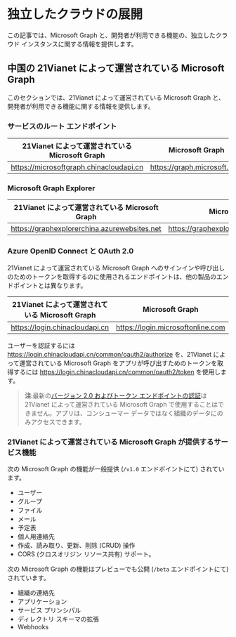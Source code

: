 # 独立したクラウドの展開


この記事では、Microsoft Graph と、開発者が利用できる機能の、独立したクラウド インスタンスに関する情報を提供します。 


## 中国の 21Vianet によって運営されている Microsoft Graph

このセクションでは、21Vianet によって運営されている Microsoft Graph と、開発者が利用できる機能に関する情報を提供します。

### サービスのルート エンドポイント
| 21Vianet によって運営されている Microsoft Graph | Microsoft Graph|
|---------------------------|----------------|
| https://microsoftgraph.chinacloudapi.cn | https://graph.microsoft.com|

### Microsoft Graph Explorer
| 21Vianet によって運営されている Microsoft Graph | Microsoft Graph|
|---------------------------|----------------|
|https://graphexplorerchina.azurewebsites.net| https://graphexplorer2.azurewebsites.net|

### Azure OpenID Connect と OAuth 2.0
21Vianet によって運営されている Microsoft Graph へのサインインや呼び出しのためのトークンを取得するのに使用されるエンドポイントは、他の製品のエンドポイントとは異なります。 

| 21Vianet によって運営されている Microsoft Graph | Microsoft Graph|
|---------------------------|----------------|
| https://login.chinacloudapi.cn | https://login.microsoftonline.com|
 
ユーザーを認証するには https://login.chinacloudapi.cn/common/oauth2/authorize を、21Vianet によって運営されている Microsoft Graph をアプリが呼び出すためのトークンを取得するには https://login.chinacloudapi.cn/common/oauth2/token を使用します。

> **注**:最新の[バージョン 2.0 およびトークン エンドポイントの認証](https://azure.microsoft.com/en-us/documentation/articles/active-directory-appmodel-v2-overview/)は 21Vianet によって運営されている Microsoft Graph で使用することはできません。アプリは、コンシューマー データではなく組織のデータにのみアクセスできます。 

### 21Vianet によって運営されている Microsoft Graph が提供するサービス機能
次の Microsoft Graph の機能が一般提供 (`/v1.0` エンドポイントにて) されています。

* ユーザー
* グループ
* ファイル
* メール
* 予定表
* 個人用連絡先 
* 作成、読み取り、更新、削除 (CRUD) 操作
* CORS (クロスオリジン リソース共有) サポート。

次の Microsoft Graph の機能はプレビューでも公開 (`/beta` エンドポイントにて) されています。

* 組織の連絡先
* アプリケーション
* サービス プリンシパル
* ディレクトリ スキーマの拡張
* Webhooks

